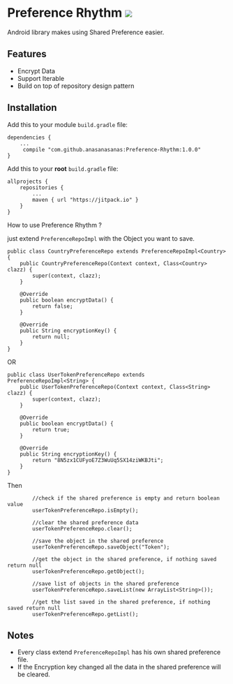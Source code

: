 # Preference Rhythm [![](https://jitpack.io/v/anasanasanas/Preference-Rhythm.svg)](https://jitpack.io/#anasanasanas/Preference-Rhythm)


Android library makes using Shared Preference easier.

## Features
* Encrypt Data
* Support Iterable
* Build on top of repository design pattern

## Installation

Add this to your module `build.gradle` file:

```
dependencies {
    ...
     compile "com.github.anasanasanas:Preference-Rhythm:1.0.0"
}
```

Add this to your **root** `build.gradle` file:
```
allprojects {
    repositories {
        ...
        maven { url "https://jitpack.io" }
    }
}
```

How to use Preference Rhythm ?

just extend `PreferenceRepoImpl` with the Object you want to save.
```
public class CountryPreferenceRepo extends PreferenceRepoImpl<Country> {
    public CountryPreferenceRepo(Context context, Class<Country> clazz) {
        super(context, clazz);
    }

    @Override
    public boolean encryptData() {
        return false;
    }

    @Override
    public String encryptionKey() {
        return null;
    }
}
```
OR
```
public class UserTokenPreferenceRepo extends PreferenceRepoImpl<String> {
    public UserTokenPreferenceRepo(Context context, Class<String> clazz) {
        super(context, clazz);
    }

    @Override
    public boolean encryptData() {
        return true;
    }

    @Override
    public String encryptionKey() {
        return "8N5zx1CUFyoE7Z3WuUq5SX14ziWKBJti";
    }
}
```

Then
```
        //check if the shared preference is empty and return boolean value
        userTokenPreferenceRepo.isEmpty();

        //clear the shared preference data
        userTokenPreferenceRepo.clear();

        //save the object in the shared preference
        userTokenPreferenceRepo.saveObject("Token");

        //get the object in the shared preference, if nothing saved return null
        userTokenPreferenceRepo.getObject();

        //save list of objects in the shared preference
        userTokenPreferenceRepo.saveList(new ArrayList<String>());

        //get the list saved in the shared preference, if nothing saved return null
        userTokenPreferenceRepo.getList();

```


## Notes
* Every class extend `PreferenceRepoImpl` has his own shared preference file.
* If the Encryption key changed all the data in the shared preference will be cleared.
